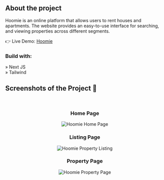 <h2>About the project</h2>

  <p>Hoomie is an online platform that allows users to rent houses and apartments. The website provides an easy-to-use interface for searching, and viewing properties across different segments.</p>

👉 Live Demo: <a href='https://hoomie.vercel.app/'>Hoomie</a>

<h3>Build with:</h3>

» Next JS<br>
» Tailwind

<h2>Screenshots of the Project 📸</h2>
<br>

<h3 align='center'>Home Page</h3>
<div align='center'>
<img alt="Hoomie Home Page" src="https://github.com/itsjainrishi/hoomie/assets/15385983/72194b5c-14bf-43cd-92d5-ac7aa1b2ae5d">

</div>

<h3 align='center'>Listing Page</h3>
<div align='center'>
<img alt="Hoomie Property Listing" (3)]src="https://github.com/itsjainrishi/hoomie/assets/15385983/325c399d-2ed5-4ac8-aebf-2684f3ac22b2">

</div>

<h3 align='center'>Property Page</h3>
<div align='center'>
<img alt="Hoomie Property Page" src="https://github.com/itsjainrishi/hoomie/assets/15385983/df5cff7a-b333-457b-abf8-5dff7be31b14">

</div>

